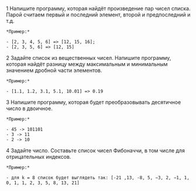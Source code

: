 1 Напишите программу, которая найдёт произведение пар чисел списка. Парой считаем первый и последний элемент, второй и предпоследний и т.д.

    *Пример:*

    - [2, 3, 4, 5, 6] => [12, 15, 16];
    - [2, 3, 5, 6] => [12, 15]
2 Задайте список из вещественных чисел. Напишите программу, которая найдёт разницу между максимальным и минимальным значением дробной части элементов.

    *Пример:*

    - [1.1, 1.2, 3.1, 5.1, 10.01] => 0.19
3 Напишите программу, которая будет преобразовывать десятичное число в двоичное.

    *Пример:*

    - 45 -> 101101
    - 3 -> 11
    - 2 -> 10
4 Задайте число. Составьте список чисел Фибоначчи, в том числе для отрицательных индексов.

    *Пример:*

    - для k = 8 список будет выглядеть так: [-21 ,13, -8, 5, −3, 2, −1, 1, 0, 1, 1, 2, 3, 5, 8, 13, 21]